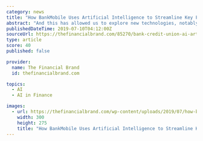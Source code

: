 ```yaml
---
category: news
title: "How BankMobile Uses Artificial Intelligence to Streamline Key Functions"
abstract: "And this has allowed us to explore new technologies, notably investing heavily in artificial intelligence (AI ... Previous generations wanted to pick up the phone and speak to a bank or credit union representative. But younger generations are less ..."
publishedDateTime: 2019-07-10T04:12:00Z
sourceUrl: https://thefinancialbrand.com/85270/bank-credit-union-ai-artificial-intelligence-bankmobile/
type: article
score: 40
published: false

provider:
  name: The Financial Brand
  id: thefinancialbrand.com

topics:
  - AI
  - AI in Finance

images:
  - url: https://thefinancialbrand.com/wp-content/uploads/2019/07/how-bankmobile-uses-artificial-intelligence-to-streamline-key-functions.jpg
    width: 300
    height: 275
    title: "How BankMobile Uses Artificial Intelligence to Streamline Key Functions"
---
```

